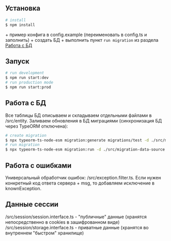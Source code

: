 ## Установка
```bash
# install
$ npm install
```
\+ пример конфига в config.example (переименовать в config.ts и заполнить)
\+ создать БД
\+ выполнить пункт `run migration` из раздела [Работа с БД](#Работа-с-БД)

## Запуск
```bash
# run development
$ npm run start:dev
# run production mode
$ npm run start:prod
```

## Работа с БД
Все таблицы БД описываем и складываем отдельными файлами в /src/entity.
Заливаем обновления в БД миграциями (синхронизация БД через TypeORM отключена):
```bash
# create migration
$ npx typeorm-ts-node-esm migration:generate migrations/test -d ./src/migration-data-source.ts
# run migration
$ npx typeorm-ts-node-esm migration:run -d ./src/migration-data-source.ts
```

## Работа с ошибками
Универсальный обработчик ошибок: /src/exception.filter.ts.
Если нужен конкретный код ответа сервера + msg, то добавляем исключение в knownException.

## Данные сессии
/src/session/session.interface.ts - "публичные" данные (хранятся непосредственно в cookies в зашифрованном виде)
/src/session/storage.interface.ts - приватные данные (хранятся во внутреннем "быстром" хранилище)